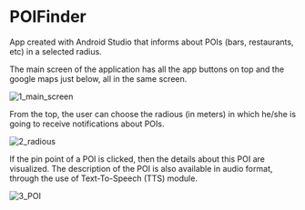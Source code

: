 # POIFinder
App created with Android Studio that informs about POIs (bars, restaurants, etc) in a selected radius.

The main screen of the application has all the app buttons on top and the google maps just below, all in the same screen. 

![1_main_screen](https://user-images.githubusercontent.com/30274421/72460205-0c2c1a00-37d5-11ea-8137-61c1e3e0d9e5.png)

From the top, the user can choose the radious (in meters) in which he/she is going to receive notifications about POIs. 

![2_radious](https://user-images.githubusercontent.com/30274421/72460206-0cc4b080-37d5-11ea-810b-577d8ee6a876.png)

If the pin point of a POI is clicked, then the details about this POI are visualized. 
The description of the POI is also available in audio format, through the use of Text-To-Speech (TTS) module. 

![3_POI](https://user-images.githubusercontent.com/30274421/72460207-0cc4b080-37d5-11ea-9439-4c9d9240ce0d.png)
